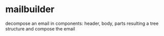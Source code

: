 # mailbuilder
decompose an email in components: header, body, parts resulting a tree structure and compose the email
